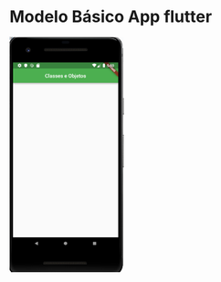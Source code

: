 # Modelo Básico App flutter


<img src ="https://github.com/joaomicholo/senac/blob/master/Aula4/Capturar.PNG" width="200">

